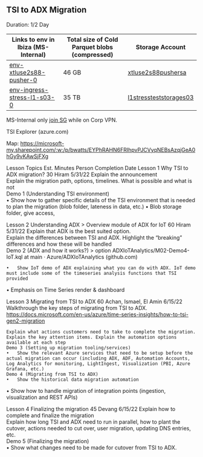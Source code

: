 ## TSI to ADX Migration
Duration: 1/2 Day


| Links to env in Ibiza	(MS-Internal) | Total size of Cold Parquet blobs (compressed) | Storage Account |
|--- |--- |--- |
| [env-xtluse2s88-pusher-0](https://ms.portal.azure.com/#@microsoft.onmicrosoft.com/resource/subscriptions/4780209c-aab1-443f-b575-45461519f1af/resourceGroups/xtluse2s88-pusher-rg/providers/Microsoft.TimeSeriesInsights/environments/env-xtluse2s88-pusher-0/overview) | 46 GB | [xtluse2s88pushersa](https://ms.portal.azure.com/#@microsoft.onmicrosoft.com/resource/subscriptions/4780209c-aab1-443f-b575-45461519f1af/resourceGroups/xtluse2s88-pusher-rg/providers/Microsoft.Storage/storageAccounts/xtluse2s88pushersa/overview) |
|[env-ingress-stress-l1-s03-0](https://ms.portal.azure.com/#@microsoft.onmicrosoft.com/resource/subscriptions/4780209c-aab1-443f-b575-45461519f1af/resourceGroups/Perftest03/providers/Microsoft.TimeSeriesInsights/environments/env-ingress-stress-l1-s03-0/overview) | 35 TB| [l1stressteststorages03](https://ms.portal.azure.com/#@microsoft.onmicrosoft.com/resource/subscriptions/4780209c-aab1-443f-b575-45461519f1af/resourceGroups/Perftest03/providers/Microsoft.Storage/storageAccounts/l1stressteststorages03/overview) |

MS-Internal only [join SG](https://idwebelements/GroupManagement.aspx?Group=adxdemoenv&Operation=join) while on Corp VPN.

TSI Explorer (azure.com)

Map: https://microsoft-my.sharepoint.com/:w:/p/bwatts/EYPhRAHN6FRIhpvPJCVyqNEBsAzqjGeA0hGy9vKAwSjFXg 
 
Lesson	Topics	Est. Minutes	Person 	Completion Date
Lesson 1	Why TSI to ADX migration?	 30	Hiram	5/31/22
 	Explain the announcement	 		 
 	Explain the migration path, options, timelines. What is possible and what is not	 		 
 	 Demo 1 (Understanding TSI environment)	 		 
 	•	Show how to gather specific details of the TSI environment that is needed to plan the migration (blob folder, lateness in data, etc.)
•	Blob storage folder, give access, 	 		 
 	 	 		 
Lesson 2	Understanding ADX > Overview module of ADX for IoT	 60	Hiram	5/31/22
 	Explain that ADX is the best suited option. 	 		 
 	Explain the differences between TSI and ADX. Highlight the “breaking” differences and how these will be handled	 		 
 	Demo 2 (ADX and how it works?) > option ADXIoTAnalytics/M02-Demo4-IoT.kql at main · Azure/ADXIoTAnalytics (github.com)
 		 
 	•	Show IoT demo of ADX explaining what you can do with ADX. IoT demo must include some of the timeseries analysis functions that TSI provided
•	Emphasis on Time Series render & dashboard	 		 
		 		 
Lesson 3	Migrating from TSI to ADX	 60	Achan, Ismael, El Amin	6/15/22
 	Walkthrough the key steps of migrating from TSI to ADX. https://docs.microsoft.com/en-us/azure/time-series-insights/how-to-tsi-gen2-migration 
 		 
 	Explain what actions customers need to take to complete the migration. Explain the key attention items. Explain the automation options available at each step	 		 
 	Demo 3 (Setting up migration tooling/services)			
 	•	Show the relevant Azure services that need to be setup before the actual migration can occur (including ADX, ADF, Automation Accounts, Log Analytics for monitoring, LightIngest, Visualization (PBI, Azure Grafana, etc.)			
	Demo 4 (Migrating from TSI to ADX)			
	•	Show the historical data migration automation
•	Show how to handle migration of integration points (ingestion, visualization and REST APIs)			
				
Lesson 4	Finalizing the migration	45	Devang	6/15/22
	Explain how to complete and finalize the migration			
	Explain how long TSI and ADX need to run in parallel, how to plant the cutover, actions needed to cut over, user migration, updating DNS entries, etc.			
	Demo 5 (Finalizing the migration)			
	•	Show what changes need to be made for cutover from TSI to ADX.			
 

